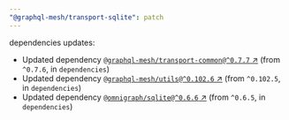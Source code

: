 ```yaml
---
"@graphql-mesh/transport-sqlite": patch
---
```

dependencies updates:
  - Updated dependency [`@graphql-mesh/transport-common@^0.7.7` ↗︎](https://www.npmjs.com/package/@graphql-mesh/transport-common/v/0.7.7) (from `^0.7.6`, in `dependencies`)
  - Updated dependency [`@graphql-mesh/utils@^0.102.6` ↗︎](https://www.npmjs.com/package/@graphql-mesh/utils/v/0.102.6) (from `^0.102.5`, in `dependencies`)
  - Updated dependency [`@omnigraph/sqlite@^0.6.6` ↗︎](https://www.npmjs.com/package/@omnigraph/sqlite/v/0.6.6) (from `^0.6.5`, in `dependencies`)
